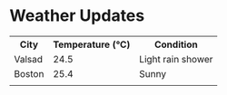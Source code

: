 # Weather Updates

<!-- WEATHER-UPDATE-START -->
<table><tr><th>City</th><th>Temperature (°C)</th><th>Condition</th></tr><tr><td>Valsad</td><td>24.5</td><td>Light rain shower</td></tr><tr><td>Boston</td><td>25.4</td><td>Sunny</td></tr><tr><td></td><td></td><td></td></tr></table>
<!-- WEATHER-UPDATE-END -->
